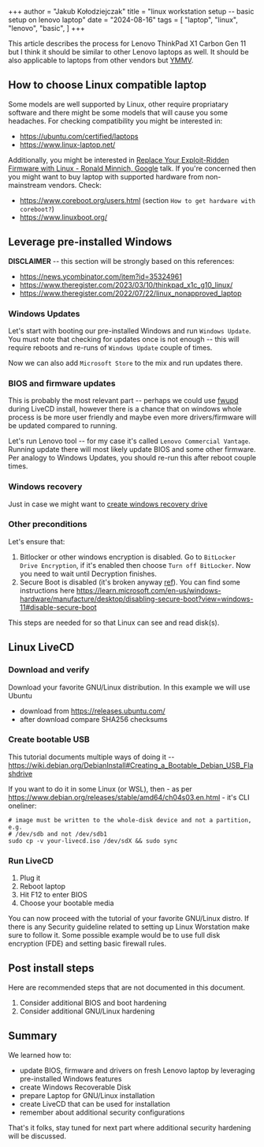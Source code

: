 +++
author = "Jakub Kołodziejczak"
title = "linux workstation setup -- basic setup on lenovo laptop"
date = "2024-08-16"
tags = [
    "laptop",
    "linux",
    "lenovo",
    "basic",
]
+++

This article describes the process for Lenovo ThinkPad X1 Carbon Gen 11 but I
think it should be similar to other Lenovo laptops as well. It should be also
applicable to laptops from other vendors but
[YMMV](https://dictionary.cambridge.org/dictionary/english/ymmv).

## How to choose Linux compatible laptop

Some models are well supported by Linux, other require propriatary software and
there might be some models that will cause you some headaches. For checking
compatibility you might be interested in:
* https://ubuntu.com/certified/laptops
* https://www.linux-laptop.net/

Additionally, you might be interested in [Replace Your Exploit-Ridden Firmware
with Linux - Ronald Minnich,
Google](https://www.youtube.com/watch?v=iffTJ1vPCSo) talk. If you're concerned
then you might want to buy laptop with supported hardware from non-mainstream
vendors. Check:
* https://www.coreboot.org/users.html (section `How to get hardware with
  coreboot?`)
* https://www.linuxboot.org/

## Leverage pre-installed Windows

**DISCLAIMER** -- this section will be strongly based on this references:
* https://news.ycombinator.com/item?id=35324961
* https://www.theregister.com/2023/03/10/thinkpad_x1c_g10_linux/
* https://www.theregister.com/2022/07/22/linux_nonapproved_laptop

### Windows Updates

Let's start with booting our pre-installed Windows and run `Windows Update`.
You must note that checking for updates once is not enough -- this will require
reboots and re-runs of `Windows Update` couple of times.

Now we can also add `Microsoft Store` to the mix and run updates there.

### BIOS and firmware updates

This is probably the most relevant part -- perhaps we could use
[fwupd](https://fwupd.org/) during LiveCD install, however there is a chance
that on windows whole process is be more user friendly and maybe even more
drivers/firmware will be updated compared to running.

Let's run Lenovo tool -- for my case it's called `Lenovo Commercial Vantage`.
Running update there will most likely update BIOS and some other firmware. Per
analogy to Windows Updates, you should re-run this after reboot couple times.

### Windows recovery

Just in case we might want to [create windows recovery
drive](https://support.microsoft.com/en-us/windows/create-a-recovery-drive-abb4691b-5324-6d4a-8766-73fab304c246)

### Other preconditions

Let's ensure that:
1. Bitlocker or other windows encryption is disabled. Go to `BitLocker Drive
   Encryption`, if it's enabled then choose `Turn off BitLocker`. Now you need
   to wait until Decryption finishes.
2. Secure Boot is disabled (it's broken anyway
   [ref](https://arstechnica.com/security/2024/07/secure-boot-is-completely-compromised-on-200-models-from-5-big-device-makers/)).
   You can find some instructions here
   https://learn.microsoft.com/en-us/windows-hardware/manufacture/desktop/disabling-secure-boot?view=windows-11#disable-secure-boot

This steps are needed for so that Linux can see and read disk(s).

## Linux LiveCD

### Download and verify

Download your favorite GNU/Linux distribution. In this example we will use Ubuntu
* download from https://releases.ubuntu.com/
* after download compare SHA256 checksums

### Create bootable USB

This tutorial documents multiple ways of doing it --
https://wiki.debian.org/DebianInstall#Creating_a_Bootable_Debian_USB_Flashdrive

If you want to do it in some Linux (or WSL), then - as per
https://www.debian.org/releases/stable/amd64/ch04s03.en.html - it's CLI
oneliner:
```console
# image must be written to the whole-disk device and not a partition, e.g.
# /dev/sdb and not /dev/sdb1
sudo cp -v your-livecd.iso /dev/sdX && sudo sync
```

### Run LiveCD

1. Plug it
2. Reboot laptop
3. Hit F12 to enter BIOS
4. Choose your bootable media

You can now proceed with the tutorial of your favorite GNU/Linux distro. If
there is any Security guideline related to setting up Linux Worstation make
sure to follow it. Some possible example would be to use full disk encryption
(FDE) and setting basic firewall rules.

## Post install steps

Here are recommended steps that are not documented in this document.

1. Consider additional BIOS and boot hardening
2. Consider additional GNU/Linux hardening

## Summary

We learned how to:
* update BIOS, firmware and drivers on fresh Lenovo laptop by leveraging
  pre-installed Windows features
* create Windows Recoverable Disk
* prepare Laptop for GNU/Linux installation
* create LiveCD that can be used for installation
* remember about additional security configurations

That's it folks, stay tuned for next part where additional security hardening
will be discussed.
